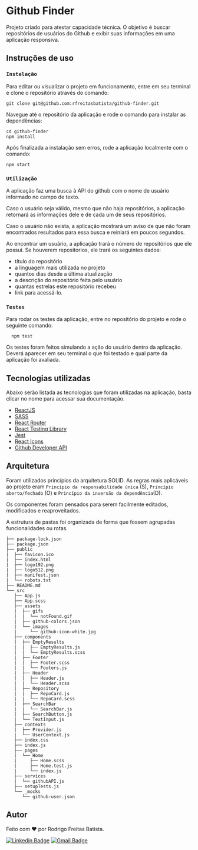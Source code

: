 # Github Finder

Projeto criado para atestar capacidade técnica. O objetivo é buscar repositórios de usuários do Github e exibir suas informações em uma aplicação responsiva.

## Instruções de uso

### `Instalação`

Para editar ou visualizar o projeto em funcionamento, entre em seu terminal e clone o repositório através do comando:

```
git clone git@github.com:rfreitasbatista/github-finder.git
```

Navegue até o repositório da aplicação e rode o comando para instalar as dependências:

```
cd github-finder
npm install
```

Após finalizada a instalação sem erros, rode a aplicação localmente com o comando:

```
npm start
```

### `Utilização`

A aplicação faz uma busca à API do github com o nome de usuário informado no campo de texto. 

Caso o usuário seja válido, mesmo que não haja repositórios, a aplicação retornará as informações dele e de cada um de seus repositórios.

Caso o usuário não exista, a aplicação mostrará um aviso de que não foram encontrados resultados para essa busca e reiniará em poucos segundos.

Ao encontrar um usuário, a aplicação trará o número de repositórios que ele possui. Se houverem repositorios, ele trará os seguintes dados:

  - título do repositório
  - a linguagem mais utilizada no projeto
  - quantos dias desde a última atualização
  - a descrição do repositório feita pelo usuário
  - quantas estrelas este repositório recebeu
  - link para acessá-lo.

### `Testes`

Para rodar os testes da aplicação, entre no repositório do projeto e rode o seguinte comando:

```
  npm test
```

Os testes foram feitos simulando a ação do usuário dentro da aplicação. Deverá aparecer em seu terminal o que foi testado e qual parte da aplicação foi avaliada.


## Tecnologias utilizadas

Abaixo serão listada as tecnologias que foram utilizadas na aplicação, basta clicar no nome para acessar sua documentação.

  - [ReactJS](https://pt-br.reactjs.org)
  - [SASS](https://sass-lang.com/)
  - [React Router](https://reactrouter.com/web/guides/quick-start)
  - [React Testing Library](https://testing-library.com/docs/react-testing-library/intro)
  - [Jest](https://jestjs.io/)
  - [React Icons](https://react-icons.github.io/react-icons/)
  - [Github Developer API](https://developer.github.com/v3/)

## Arquitetura

 Foram utilizados princípios da arquitetura SOLID. As regras mais aplicáveis ao projeto eram `Principio da responsabilidade única` (S), `Princípio aberto/fechado` (O) e `Princípio da inversão da dependência`(D).

 Os componentes foram pensados para serem facilmente editados, modificados e reaproveitados.

 A estrutura de pastas foi organizada de forma que fossem agrupadas funcionalidades ou rotas. 

```
├── package-lock.json
├── package.json
├── public
|  ├── favicon.ico
|  ├── index.html
|  ├── logo192.png
|  ├── logo512.png
|  ├── manifest.json
|  └── robots.txt
├── README.md
└── src
   ├── App.js
   ├── App.scss
   ├── assets
   |  ├── gifs
   |  |  └── notFound.gif
   |  ├── github-colors.json
   |  └── images
   |     └── github-icon-white.jpg
   ├── components
   |  ├── EmptyResults
   |  |  ├── EmptyResults.js
   |  |  └── EmptyResults.scss
   |  ├── Footer
   |  |  ├── Footer.scss
   |  |  └── Footers.js
   |  ├── Header
   |  |  ├── Header.js
   |  |  └── Header.scss
   |  ├── Repository
   |  |  ├── RepoCard.js
   |  |  └── RepoCard.scss
   |  ├── SearchBar
   |  |  └── SearchBar.js
   |  ├── SearchButton.js
   |  └── TextInput.js
   ├── contexts
   |  ├── Provider.js
   |  └── UserContext.js
   ├── index.css
   ├── index.js
   ├── pages
   |  └── Home
   |     ├── Home.scss
   |     ├── Home.test.js
   |     └── index.js
   ├── services
   |  └── githubAPI.js
   ├── setupTests.js
   └── _mocks
      └── github-user.json
```
## Autor

Feito com ❤️ por Rodrigo Freitas Batista.

[![Linkedin Badge](https://img.shields.io/badge/-Rodrigo-blue?style=flat-square&logo=Linkedin&logoColor=white&link=https://www.linkedin.com/in/rfreitasbatista//)](https://www.linkedin.com/in/rfreitasbatista/) 
[![Gmail Badge](https://img.shields.io/badge/-rfreitasbatista@gmail.com-c14438?style=flat-square&logo=Gmail&logoColor=white&link=mailto:rfreitasbatista@gmail.com)](mailto:rfreitasbatista@gmail.com)
